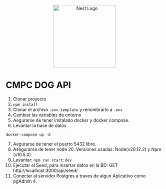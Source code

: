 <p align="center">
  <a href="http://nestjs.com/" target="blank"><img src="https://nestjs.com/img/logo-small.svg" width="200" alt="Nest Logo" /></a>
</p>

# CMPC DOG API

1. Clonar proyecto
2. ```npm install```
3. Clonar el archivo ```.env.template``` y renombrarlo a ```.env```
4. Cambiar las variables de entorno
5. Aegurarse de tener instalado docker y docker compose.
6. Levantar la base de datos
```
docker-compose up -d
```
7. Aegurarse de tener el puerto 5432 libre.
8. Asegurarse de tener node 20. Versiones usadas:  Node(v20.12.2) y Npm (v10.5.0)
9. Levantar: ```npm run start:dev```
10. Ejecutar el Seed, para insertar datos en la BD: GET http://localhost:3000/api/seed/
11. Conectar al servidor Postgres a traves de algun Aplicativo como pgAdmin 4.